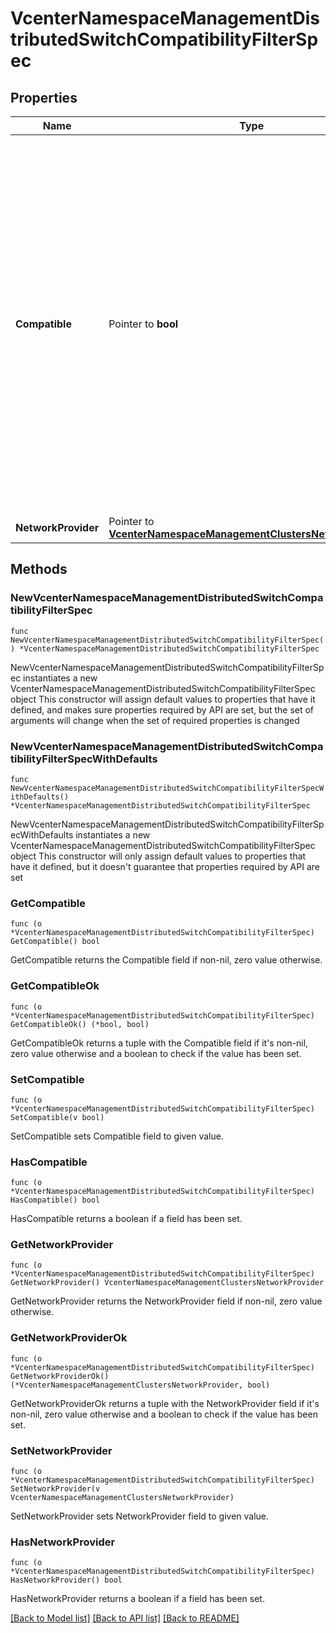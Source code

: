 # VcenterNamespaceManagementDistributedSwitchCompatibilityFilterSpec

## Properties

Name | Type | Description | Notes
------------ | ------------- | ------------- | -------------
**Compatible** | Pointer to **bool** | Compatibility criteria for matching the filter. If true, only Distributed Switches which are compatible with vSphere Namespaces match the filter. If false, only Distributed Switches which are incompatible with vSphere Namespaces match the filter. If unset, both compatible and incompatible Distributed Switches match the filter. | [optional] 
**NetworkProvider** | Pointer to [**VcenterNamespaceManagementClustersNetworkProvider**](VcenterNamespaceManagementClustersNetworkProvider.md) |  | [optional] 

## Methods

### NewVcenterNamespaceManagementDistributedSwitchCompatibilityFilterSpec

`func NewVcenterNamespaceManagementDistributedSwitchCompatibilityFilterSpec() *VcenterNamespaceManagementDistributedSwitchCompatibilityFilterSpec`

NewVcenterNamespaceManagementDistributedSwitchCompatibilityFilterSpec instantiates a new VcenterNamespaceManagementDistributedSwitchCompatibilityFilterSpec object
This constructor will assign default values to properties that have it defined,
and makes sure properties required by API are set, but the set of arguments
will change when the set of required properties is changed

### NewVcenterNamespaceManagementDistributedSwitchCompatibilityFilterSpecWithDefaults

`func NewVcenterNamespaceManagementDistributedSwitchCompatibilityFilterSpecWithDefaults() *VcenterNamespaceManagementDistributedSwitchCompatibilityFilterSpec`

NewVcenterNamespaceManagementDistributedSwitchCompatibilityFilterSpecWithDefaults instantiates a new VcenterNamespaceManagementDistributedSwitchCompatibilityFilterSpec object
This constructor will only assign default values to properties that have it defined,
but it doesn't guarantee that properties required by API are set

### GetCompatible

`func (o *VcenterNamespaceManagementDistributedSwitchCompatibilityFilterSpec) GetCompatible() bool`

GetCompatible returns the Compatible field if non-nil, zero value otherwise.

### GetCompatibleOk

`func (o *VcenterNamespaceManagementDistributedSwitchCompatibilityFilterSpec) GetCompatibleOk() (*bool, bool)`

GetCompatibleOk returns a tuple with the Compatible field if it's non-nil, zero value otherwise
and a boolean to check if the value has been set.

### SetCompatible

`func (o *VcenterNamespaceManagementDistributedSwitchCompatibilityFilterSpec) SetCompatible(v bool)`

SetCompatible sets Compatible field to given value.

### HasCompatible

`func (o *VcenterNamespaceManagementDistributedSwitchCompatibilityFilterSpec) HasCompatible() bool`

HasCompatible returns a boolean if a field has been set.

### GetNetworkProvider

`func (o *VcenterNamespaceManagementDistributedSwitchCompatibilityFilterSpec) GetNetworkProvider() VcenterNamespaceManagementClustersNetworkProvider`

GetNetworkProvider returns the NetworkProvider field if non-nil, zero value otherwise.

### GetNetworkProviderOk

`func (o *VcenterNamespaceManagementDistributedSwitchCompatibilityFilterSpec) GetNetworkProviderOk() (*VcenterNamespaceManagementClustersNetworkProvider, bool)`

GetNetworkProviderOk returns a tuple with the NetworkProvider field if it's non-nil, zero value otherwise
and a boolean to check if the value has been set.

### SetNetworkProvider

`func (o *VcenterNamespaceManagementDistributedSwitchCompatibilityFilterSpec) SetNetworkProvider(v VcenterNamespaceManagementClustersNetworkProvider)`

SetNetworkProvider sets NetworkProvider field to given value.

### HasNetworkProvider

`func (o *VcenterNamespaceManagementDistributedSwitchCompatibilityFilterSpec) HasNetworkProvider() bool`

HasNetworkProvider returns a boolean if a field has been set.


[[Back to Model list]](../README.md#documentation-for-models) [[Back to API list]](../README.md#documentation-for-api-endpoints) [[Back to README]](../README.md)


